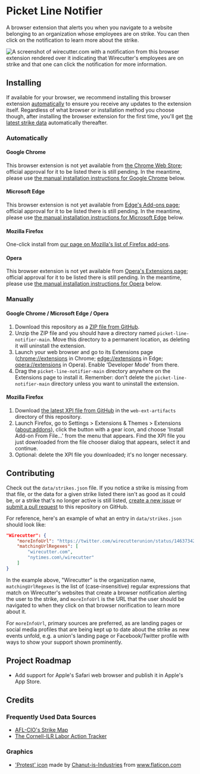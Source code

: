 # Picket Line Notifier

A browser extension that alerts you when you navigate to a website belonging to an organization whose employees are on strike. You can then click on the notification to learn more about the strike.

<img src="https://github.com/jamespizzurro/picket-line-notifier/raw/main/screenshots/chrome-notification.png" alt="A screenshot of wirecutter.com with a notification from this browser extension rendered over it indicating that Wirecutter's employees are on strike and that one can click the notification for more information.">

## Installing

If available for your browser, we recommend installing this browser extension [automatically](#automatically) to ensure you receive any updates to the extension itself. Regardless of what browser or installation method you choose though, after installing the browser extension for the first time, you'll get [the latest strike data](https://github.com/jamespizzurro/picket-line-notifier/blob/main/data/strikes.json) automatically thereafter.

### Automatically

#### Google Chrome

This browser extension is not yet available from [the Chrome Web Store](https://chrome.google.com/webstore/category/extensions); official approval for it to be listed there is still pending. In the meantime, please use [the manual installation instructions for Google Chrome](#google-chrome--microsoft-edge--opera) below.

#### Microsoft Edge

This browser extension is not yet available from [Edge's Add-ons page](https://microsoftedge.microsoft.com/addons/Microsoft-Edge-Extensions-Home); official approval for it to be listed there is still pending. In the meantime, please use [the manual installation instructions for Microsoft Edge](#google-chrome--microsoft-edge--opera) below.

#### Mozilla Firefox

One-click install from [our page on Mozilla's list of Firefox add-ons](https://addons.mozilla.org/en-US/firefox/addon/picket-line-notifier/).

#### Opera

This browser extension is not yet available from [Opera's Extensions page](hhttps://addons.opera.com/en/extensions/); official approval for it to be listed there is still pending. In the meantime, please use [the manual installation instructions for Opera](#google-chrome--microsoft-edge--opera) below.

### Manually

#### Google Chrome / Microsoft Edge / Opera

1. Download this repository as a [ZIP file from GitHub](https://github.com/jamespizzurro/picket-line-notifier/archive/refs/heads/main.zip).
2. Unzip the ZIP file and you should have a directory named `picket-line-notifier-main`. Move this directory to a permanent location, as deleting it will uninstall the extension.
3. Launch your web browser and go to its Extensions page (<a href="chrome://extensions">chrome://extensions</a> in Chrome; <a href="edge://extensions">edge://extensions</a> in Edge; <a href="opera://extensions">opera://extensions</a> in Opera). Enable 'Developer Mode' from there.
4. Drag the `picket-line-notifier-main` directory anywhere on the Extensions page to install it. Remember: don't delete the `picket-line-notifier-main` directory unless you want to uninstall the extension.

#### Mozilla Firefox

1. Download [the latest XPI file from GitHub](https://github.com/jamespizzurro/picket-line-notifier/raw/main/web-ext-artifacts/picket_line_notifier-1.1.0-an+fx.xpi) in the `web-ext-artifacts` directory of this repository.
2. Launch Firefox, go to Settings > Extensions & Themes > Extensions (<a href="about:addons">about:addons</a>), click the button with a gear icon, and choose 'Install Add-on From File...' from the menu that appears. Find the XPI file you just downloaded from the file chooser dialog that appears, select it and continue.
3. Optional: delete the XPI file you downloaded; it's no longer necessary.

## Contributing

Check out the `data/strikes.json` file. If you notice a strike is missing from that file, or the data for a given strike listed there isn't as good as it could be, or a strike that's no longer active is still listed, [create a new issue](https://github.com/jamespizzurro/picket-line-notifier/issues) or [submit a pull request](https://github.com/jamespizzurro/picket-line-notifier/pulls) to this repository on GitHub.

For reference, here's an example of what an entry in `data/strikes.json` should look like:

```json
"Wirecutter": {
    "moreInfoUrl": "https://twitter.com/wirecutterunion/status/1463734222812856321",
    "matchingUrlRegexes": [
        "wirecutter.com",
        "nytimes.com\/wirecutter"
    ]
}
```

In the example above, "Wirecutter" is the organization name, `matchingUrlRegexes` is the list of (case-insensitive) regular expressions that match on Wirecutter's websites that create a browser notification alerting the user to the strike, and `moreInfoUrl` is the URL that the user should be navigated to when they click on that browser norification to learn more about it.

For `moreInfoUrl`, primary sources are preferred, as are landing pages or social media profiles that are being kept up to date about the strike as new events unfold, e.g. a union's landing page or Facebook/Twitter profile with ways to show your support shown prominently.

## Project Roadmap

* Add support for Apple's Safari web browser and publish it in Apple's App Store.

## Credits

### Frequently Used Data Sources

* [AFL-CIO's Strike Map](https://aflcio.org/strike-map)
* [The Cornell-ILR Labor Action Tracker](https://striketracker.ilr.cornell.edu/)

### Graphics

* <a href="https://www.flaticon.com/premium-icon/protest_756961">'Protest' icon</a> made by <a href="https://www.flaticon.com/authors/chanut-is-industries" title="Chanut-is-Industries">Chanut-is-Industries</a> from <a href="https://www.flaticon.com/" title="Flaticon">www.flaticon.com</a>
